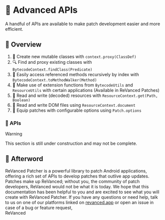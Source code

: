 # 💪 Advanced APIs

A handful of APIs are available to make patch development easier and more efficient.

## 📙 Overview

1. 👹 Create new mutable classes with `context.proxy(ClassDef)`
2. 🔍 Find and proxy existing classes with `BytecodeContext.findClass(Predicate)`
3. 🏃‍ Easily access referenced methods recursively by index with `BytecodeContext.toMethodWalker(Method)`
4. 🔨 Make use of extension functions from `BytecodeUtils` and `ResourceUtils` with certain applications (Available in ReVanced Patches)
5. 💾 Read and write (decoded) resources with `ResourceContext.get(Path, Boolean) `
6. 📃 Read and write DOM files using `ResourceContext.document`
7. 🔧 Equip patches with configurable options using `Patch.options`

### 🧰 APIs

> [!WARNING]
> This section is still under construction and may not be complete.

## 🎉 Afterword

ReVanced Patcher is a powerful library to patch Android applications, offering a rich set of APIs to develop patches that outlive app updates. Patches make up ReVanced; without you, the community of patch developers, ReVanced would not be what it is today. We hope that this documentation has been helpful to you and are excited to see what you will create with ReVanced Patcher. If you have any questions or need help, talk to us on one of our platforms linked on [revanced.app](https://revanced.app) or open an issue in case of a bug or feature request,  
ReVanced
